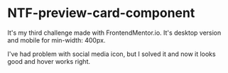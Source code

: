 # NTF-preview-card-component
It's my third challenge made with FrontendMentor.io. It's desktop version and mobile for min-width: 400px.

I've had problem with social media icon, but I solved it and now it looks good and hover works right.
